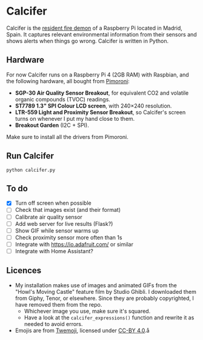 # Calcifer

Calcifer is the [resident fire demon](https://howlscastle.fandom.com/wiki/Calcifer) of a Raspberry Pi located in Madrid, Spain. It captures relevant environmental information from their sensors and shows alerts when things go wrong. Calcifer is written in Python.

## Hardware

For now Calcifer runs on a Raspberry Pi 4 (2GB RAM) with Raspbian, and the following hardware, all bought from [Pimoroni](https://shop.pimoroni.com/):

- **SGP-30 Air Quality Sensor Breakout**, for equivalent CO2 and volatile organic compounds (TVOC) readings.
- **ST7789 1.3" SPI Colour LCD screen**, with 240×240 resolution.
- **LTR-559 Light and Proximity Sensor Breakout**, so Calcifer's screen turns on whenever I put my hand close to them.
- **Breakout Garden** (I2C + SPI).

Make sure to install all the drivers from Pimoroni.

## Run Calcifer

`python calcifer.py`

## To do

- [x] Turn off screen when possible
- [ ] Check that images exist (and their format)
- [ ] Calibrate air quality sensor
- [ ] Add web server for live results (Flask?)
- [ ] Show GIF while sensor warms up
- [ ] Check proximity sensor more often than 1s
- [ ] Integrate with https://io.adafruit.com/ or similar
- [ ] Integrate with Home Assistant?

## Licences

- My installation makes use of images and animated GIFs from the "Howl's Moving Castle" feature film by Studio Ghibli. I downloaded them from Giphy, Tenor, or elsewhere. Since they are probably copyrighted, I have removed them from the repo.
  - Whichever image you use, make sure it's squared.
  - Have a look at the `calcifer_expressions()` function and rewrite it as needed to avoid errors.
- Emojis are from [Twemoji](https://twemoji.twitter.com/), licensed under [CC-BY 4.0](https://creativecommons.org/licenses/by/4.0/).å
